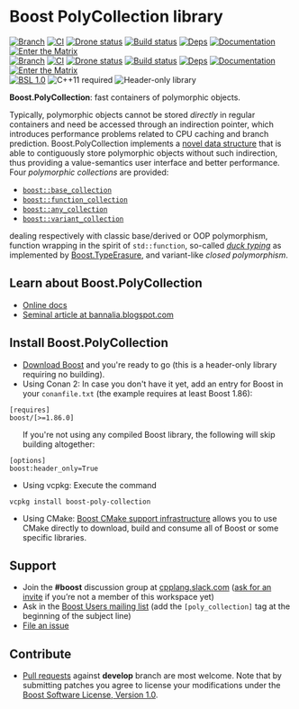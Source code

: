 # Boost PolyCollection library

[![Branch](https://img.shields.io/badge/branch-master-brightgreen.svg)](https://github.com/boostorg/poly_collection/tree/master) [![CI](https://github.com/boostorg/poly_collection/actions/workflows/ci.yml/badge.svg?branch=master)](https://github.com/boostorg/poly_collection/actions/workflows/ci.yml) [![Drone status](https://img.shields.io/drone/build/boostorg/poly_collection/master?server=https%3A%2F%2Fdrone.cpp.al&logo=drone&logoColor=%23CCCCCC&label=CI)](https://drone.cpp.al/boostorg/poly_collection) [![Build status](https://img.shields.io/appveyor/build/joaquintides/poly-collection/master?logo=appveyor&label=CI)](https://ci.appveyor.com/project/joaquintides/poly-collection/branch/master) [![Deps](https://img.shields.io/badge/deps-master-brightgreen.svg)](https://pdimov.github.io/boostdep-report/master/poly_collection.html)  [![Documentation](https://img.shields.io/badge/docs-master-brightgreen.svg)](https://www.boost.org/doc/libs/master/doc/html/poly_collection.html)  [![Enter the Matrix](https://img.shields.io/badge/matrix-master-brightgreen.svg)](https://regression.boost.org/master/developer/poly_collection.html)<br/>
[![Branch](https://img.shields.io/badge/branch-develop-brightgreen.svg)](https://github.com/boostorg/poly_collection/tree/develop) [![CI](https://github.com/boostorg/poly_collection/actions/workflows/ci.yml/badge.svg?branch=develop)](https://github.com/boostorg/poly_collection/actions/workflows/ci.yml) [![Drone status](https://img.shields.io/drone/build/boostorg/poly_collection/develop?server=https%3A%2F%2Fdrone.cpp.al&logo=drone&logoColor=%23CCCCCC&label=CI)](https://drone.cpp.al/boostorg/poly_collection) [![Build status](https://img.shields.io/appveyor/build/joaquintides/poly-collection/develop?logo=appveyor&label=CI)](https://ci.appveyor.com/project/joaquintides/poly-collection/branch/develop) [![Deps](https://img.shields.io/badge/deps-develop-brightgreen.svg)](https://pdimov.github.io/boostdep-report/develop/poly_collection.html) [![Documentation](https://img.shields.io/badge/docs-develop-brightgreen.svg)](https://www.boost.org/doc/libs/develop/doc/html/poly_collection.html) [![Enter the Matrix](https://img.shields.io/badge/matrix-develop-brightgreen.svg)](https://regression.boost.org/develop/developer/poly_collection.html)<br/>
[![BSL 1.0](https://img.shields.io/badge/license-BSL_1.0-blue.svg)](https://www.boost.org/users/license.html) <img alt="C++11 required" src="https://img.shields.io/badge/standard-C%2b%2b11-blue.svg"> <img alt="Header-only library" src="https://img.shields.io/badge/build-header--only-blue.svg">

**Boost.PolyCollection**: fast containers of polymorphic objects.

Typically, polymorphic objects cannot be stored *directly* in regular containers
and need be accessed through an indirection pointer, which introduces performance
problems related to CPU caching and branch prediction. Boost.PolyCollection
implements a
[novel data structure](http://www.boost.org/doc/html/poly_collection/an_efficient_polymorphic_data_st.html)
that is able to contiguously store polymorphic objects without such indirection,
thus providing a value-semantics user interface and better performance.
Four *polymorphic collections* are provided:

* [`boost::base_collection`](http://www.boost.org/doc/html/poly_collection/tutorial.html#poly_collection.tutorial.basics.boost_base_collection) 
* [`boost::function_collection`](http://www.boost.org/doc/html/poly_collection/tutorial.html#poly_collection.tutorial.basics.boost_function_collection)
* [`boost::any_collection`](http://www.boost.org/doc/html/poly_collection/tutorial.html#poly_collection.tutorial.basics.boost_any_collection)
* [`boost::variant_collection`](http://www.boost.org/doc/html/poly_collection/tutorial.html#poly_collection.tutorial.basics.boost_variant_collection)

dealing respectively with classic base/derived or OOP polymorphism, function wrapping
in the spirit of `std::function`, so-called
[*duck typing*](https://en.wikipedia.org/wiki/Duck_typing) as implemented by
[Boost.TypeErasure](http://www.boost.org/libs/type_erasure),
and variant-like _closed polymorphism_.

## Learn about Boost.PolyCollection

 * [Online docs](http://boost.org/libs/poly_collection)  
 * [Seminal article at bannalia.blogspot.com](http://bannalia.blogspot.com/2014/05/fast-polymorphic-collections.html)

## Install Boost.PolyCollection

* [Download Boost](https://www.boost.org/users/download/) and you're ready to go (this is a header-only library requiring no building).
* Using Conan 2: In case you don't have it yet, add an entry for Boost in your `conanfile.txt` (the example requires at least Boost 1.86):
```
[requires]
boost/[>=1.86.0]
```
<ul>If you're not using any compiled Boost library, the following will skip building altogether:</ul>

```
[options]
boost:header_only=True
```
* Using vcpkg: Execute the command
```
vcpkg install boost-poly-collection
```
* Using CMake: [Boost CMake support infrastructure](https://github.com/boostorg/cmake)
allows you to use CMake directly to download, build and consume all of Boost or
some specific libraries.

## Support

* Join the **#boost** discussion group at [cpplang.slack.com](https://cpplang.slack.com/)
([ask for an invite](https://cppalliance.org/slack/) if you’re not a member of this workspace yet)
* Ask in the [Boost Users mailing list](https://lists.boost.org/mailman/listinfo.cgi/boost-users)
(add the `[poly_collection]` tag at the beginning of the subject line)
* [File an issue](https://github.com/boostorg/poly_collection/issues)

## Contribute

* [Pull requests](https://github.com/boostorg/poly_collection/pulls) against **develop** branch are most welcome.
Note that by submitting patches you agree to license your modifications under the [Boost Software License, Version 1.0](http://www.boost.org/LICENSE_1_0.txt).
